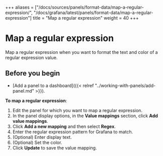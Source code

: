 +++
aliases = ["/docs/sources/panels/format-data/map-a-regular-expression/", "/docs/grafana/latest/panels/format-data/map-a-regular-expression"]
title = "Map a regular expression"
weight = 40
+++

# Map a regular expression

Map a regular expression when you want to format the text and color of a regular expression value.

## Before you begin

- [Add a panel to a dashboard]({{< relref "../working-with-panels/add-panel.md" >}}).

**To map a regular expression**:

1. Edit the panel for which you want to map a regular expression.
1. In the panel display options, in the **Value mappings** section, click **Add value mappings**.
1. Click **Add a new mapping** and then select **Regex**.
1. Enter the regular expression pattern for Grafana to match.
1. (Optional) Enter display text.
1. (Optional) Set the color.
1. Click **Update** to save the value mapping.
